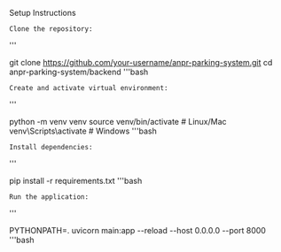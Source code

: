 Setup Instructions

    Clone the repository:

'''

git clone https://github.com/your-username/anpr-parking-system.git
cd anpr-parking-system/backend
'''bash

    Create and activate virtual environment:

'''

python -m venv venv
source venv/bin/activate  # Linux/Mac
venv\Scripts\activate    # Windows
'''bash

    Install dependencies:

'''

pip install -r requirements.txt
'''bash


    Run the application:

'''

PYTHONPATH=. uvicorn main:app --reload --host 0.0.0.0 --port 8000
'''bash
